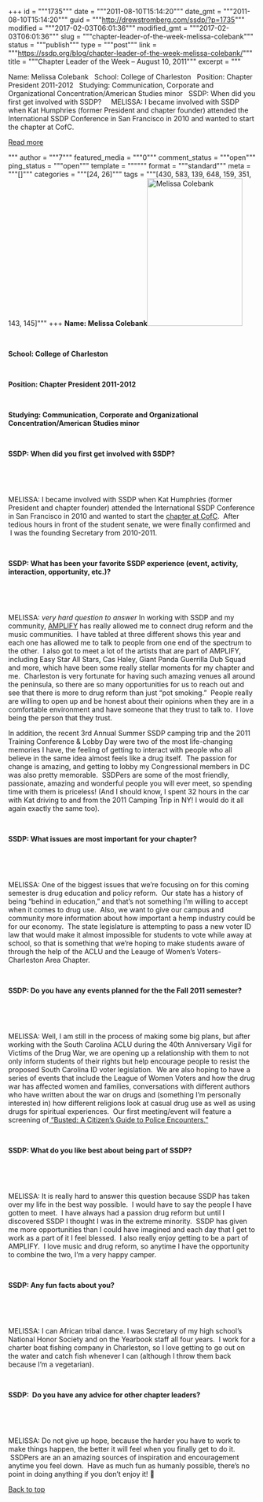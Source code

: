 +++
id = """1735"""
date = """2011-08-10T15:14:20"""
date_gmt = """2011-08-10T15:14:20"""
guid = """http://drewstromberg.com/ssdp/?p=1735"""
modified = """2017-02-03T06:01:36"""
modified_gmt = """2017-02-03T06:01:36"""
slug = """chapter-leader-of-the-week-melissa-colebank"""
status = """publish"""
type = """post"""
link = """https://ssdp.org/blog/chapter-leader-of-the-week-melissa-colebank/"""
title = """Chapter Leader of the Week &#8211; August 10, 2011"""
excerpt = """<p>Name: Melissa Colebank &nbsp; School: College of Charleston &nbsp; Position: Chapter President 2011-2012 &nbsp; Studying: Communication, Corporate and Organizational Concentration/American Studies minor &nbsp; SSDP: When did you first get involved with SSDP? &nbsp; &nbsp; MELISSA: I became involved with SSDP when Kat Humphries (former President and chapter founder) attended the International SSDP Conference in San Francisco in 2010 and wanted to start the chapter at CofC.</p>
<div class="h10"></div>
<p><a class="more-link2 flat" href="https://ssdp.org/blog/chapter-leader-of-the-week-melissa-colebank/">Read more</a></p>
"""
author = """7"""
featured_media = """0"""
comment_status = """open"""
ping_status = """open"""
template = """"""
format = """standard"""
meta = """[]"""
categories = """[24, 26]"""
tags = """[430, 583, 139, 648, 159, 351, 143, 145]"""
+++
<strong><strong>Name: </strong>Melissa Colebank</strong><a href="http://ssdp.org/news/blog/chapter-leader-of-the-week-melissa-colebank/attachment/melissacolebankforblog/" rel="attachment wp-att-4139"><img class="alignright size-medium wp-image-4139" title="Melissa Colebank" src="/assets/2011/08/melissacolebankforblog-194x300.jpg" alt="Melissa Colebank" width="194" height="300" /></a>



&nbsp;



<strong><strong>School: </strong>College of Charleston</strong>



&nbsp;



<strong><strong>Position: </strong>Chapter President 2011-2012</strong>



&nbsp;



<strong><strong>Studying: </strong>Communication, Corporate and Organizational Concentration/American Studies minor</strong>



&nbsp;



<strong>SSDP: When did you first get involved with SSDP?</strong>



&nbsp;



&nbsp;



MELISSA: I became involved with SSDP when Kat Humphries (former President and chapter founder) attended the International SSDP Conference in San Francisco in 2010 and wanted to start the <a href="http://ssdp.org/chapters/midatlantic/south-carolina/college-of-charleston">chapter at CofC</a>.  After tedious hours in front of the student senate, we were finally confirmed and  I was the founding Secretary from 2010-2011.



&nbsp;



<strong>SSDP: What has been your favorite SSDP experience (event, activity, interaction, opportunity, etc.)?</strong>



&nbsp;



&nbsp;



MELISSA: *very hard question to answer* In working with SSDP and my community, <a href="http://ssdp.org/amplify">AMPLIFY</a> has really allowed me to connect drug reform and the music communities.  I have tabled at three different shows this year and each one has allowed me to talk to people from one end of the spectrum to the other.  I also got to meet a lot of the artists that are part of AMPLIFY, including Easy Star All Stars, Cas Haley, Giant Panda Guerrilla Dub Squad and more, which have been some really stellar moments for my chapter and me.  Charleston is very fortunate for having such amazing venues all around the peninsula, so there are so many opportunities for us to reach out and see that there is more to drug reform than just &#8220;pot smoking.&#8221;  People really are willing to open up and be honest about their opinions when they are in a comfortable environment and have someone that they trust to talk to.  I love being the person that they trust.



In addition, the recent 3rd Annual Summer SSDP camping trip and the 2011 Training Conference &amp; Lobby Day were two of the most life-changing memories I have, the feeling of getting to interact with people who all believe in the same idea almost feels like a drug itself.  The passion for change is amazing, and getting to lobby my Congressional members in DC was also pretty memorable.  SSDPers are some of the most friendly, passionate, amazing and wonderful people you will ever meet, so spending time with them is priceless! (And I should know, I spent 32 hours in the car with Kat driving to and from the 2011 Camping Trip in NY! I would do it all again exactly the same too).



&nbsp;



<strong>SSDP: What issues are most important for your chapter?</strong>



&nbsp;



&nbsp;



MELISSA: One of the biggest issues that we&#8217;re focusing on for this coming semester is drug education and policy reform.  Our state has a history of being &#8220;behind in education,&#8221; and that&#8217;s not something I&#8217;m willing to accept when it comes to drug use.  Also, we want to give our campus and community more information about how important a hemp industry could be for our economy.  The state legislature is attempting to pass a new voter ID law that would make it almost impossible for students to vote while away at school, so that is something that we&#8217;re hoping to make students aware of through the help of the ACLU and the Leauge of Women&#8217;s Voters-Charleston Area Chapter.



&nbsp;



<strong>SSDP: Do you have any events planned for the the Fall 2011 semester?</strong>



&nbsp;



&nbsp;



MELISSA: Well, I am still in the process of making some big plans, but after working with the South Carolina ACLU during the 40th Anniversary Vigil for Victims of the Drug War, we are opening up a relationship with them to not only inform students of their rights but help encourage people to resist the proposed South Carolina ID voter legislation.  We are also hoping to have a series of events that include the League of Women Voters and how the drug war has affected women and families, conversations with different authors who have written about the war on drugs and (something I&#8217;m personally interested in) how different religions look at casual drug use as well as using drugs for spiritual experiences.  Our first meeting/event will feature a screening of<a href="http://flexyourrights.org/10_Rules/screening" target="_blank"> &#8220;Busted: A Citizen&#8217;s Guide to Police Encounters.&#8221;</a>



&nbsp;



<strong>SSDP: What do you like best about being part of SSDP?</strong>



&nbsp;



&nbsp;



MELISSA: It is really hard to answer this question because SSDP has taken over my life in the best way possible.  I would have to say the people I have gotten to meet.  I have always had a passion drug reform but until I discovered SSDP I thought I was in the extreme minority.  SSDP has given me more opportunities than I could have imagined and each day that I get to work as a part of it I feel blessed.  I also really enjoy getting to be a part of AMPLIFY.  I love music and drug reform, so anytime I have the opportunity to combine the two, I&#8217;m a very happy camper.



&nbsp;



<strong>SSDP: Any fun facts about you?</strong>



&nbsp;



&nbsp;



MELISSA: I can African tribal dance. I was Secretary of my high school&#8217;s National Honor Society and on the Yearbook staff all four years.  I work for a charter boat fishing company in Charleston, so I love getting to go out on the water and catch fish whenever I can (although I throw them back because I&#8217;m a vegetarian).



&nbsp;



<strong>SSDP:  Do you have any advice for other chapter leaders?</strong>



&nbsp;



&nbsp;



MELISSA: Do not give up hope, because the harder you have to work to make things happen, the better it will feel when you finally get to do it.  SSDPers are an an amazing sources of inspiration and encouragement anytime you feel down.  Have as much fun as humanly possible, there&#8217;s no point in doing anything if you don&#8217;t enjoy it! 🙂



<a title="Back to Top" href="http://ssdp.org/news/blog/chapter-leader-of-the-week-melissa-colebank#top">Back to top</a>
